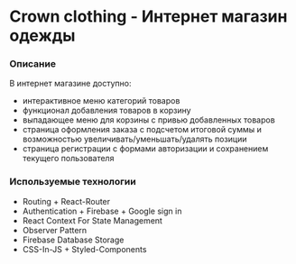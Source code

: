 # Crown clothing - Интернет магазин одежды

### Описание

В интернет магазине доступно:

- интерактивное меню категорий товаров
- функционал добавления товаров в корзину
- выпадающее меню для корзины с привью добавленных товаров
- страница оформления заказа с подсчетом итоговой суммы и возможностью увеличивать/уменьшать/удалять позиции
- страница регистрации с формами авторизации и сохранением текущего пользователя

### Используемые технологии

- Routing + React-Router
- Authentication + Firebase + Google sign in
- React Context For State Management
- Observer Pattern
- Firebase Database Storage
- CSS-In-JS + Styled-Components
